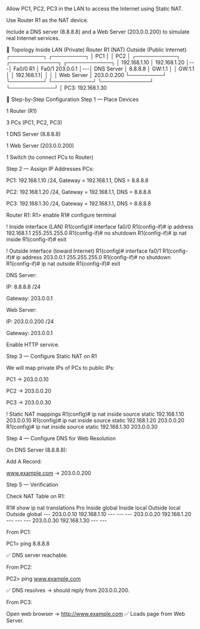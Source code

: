 Allow PC1, PC2, PC3 in the LAN to access the Internet using Static NAT.

Use Router R1 as the NAT device.

Include a DNS server (8.8.8.8) and a Web Server (203.0.0.200) to simulate real Internet services.

🔹 Topology
   Inside LAN (Private)                   Router R1 (NAT)               Outside (Public Internet)
 ┌─────────┐   ┌─────────┐
 │ PC1     │   │ PC2     │     ┌───────────┐       ┌─────────────┐       ┌────────────┐
 │ 192.168.1.10 │ 192.168.1.20 │---│ Fa0/0    R1 │ Fa0/1 203.0.0.1 │---│ DNS Server  │ 8.8.8.8
 │ GW:1.1   │   │ GW:1.1   │     │ 192.168.1.1│       │             │       │ Web Server  │ 203.0.0.200
 └─────────┘   └─────────┘     └───────────┘       └─────────────┘       └────────────┘
            │ PC3: 192.168.1.30

🔹 Step-by-Step Configuration
Step 1 — Place Devices

1 Router (R1)

3 PCs (PC1, PC2, PC3)

1 DNS Server (8.8.8.8)

1 Web Server (203.0.0.200)

1 Switch (to connect PCs to Router)

Step 2 — Assign IP Addresses
PCs:

PC1: 192.168.1.10 /24, Gateway = 192.168.1.1, DNS = 8.8.8.8

PC2: 192.168.1.20 /24, Gateway = 192.168.1.1, DNS = 8.8.8.8

PC3: 192.168.1.30 /24, Gateway = 192.168.1.1, DNS = 8.8.8.8

Router R1:
R1> enable
R1# configure terminal

! Inside interface (LAN)
R1(config)# interface fa0/0
R1(config-if)# ip address 192.168.1.1 255.255.255.0
R1(config-if)# no shutdown
R1(config-if)# ip nat inside
R1(config-if)# exit

! Outside interface (toward Internet)
R1(config)# interface fa0/1
R1(config-if)# ip address 203.0.0.1 255.255.255.0
R1(config-if)# no shutdown
R1(config-if)# ip nat outside
R1(config-if)# exit

DNS Server:

IP: 8.8.8.8 /24

Gateway: 203.0.0.1

Web Server:

IP: 203.0.0.200 /24

Gateway: 203.0.0.1

Enable HTTP service.

Step 3 — Configure Static NAT on R1

We will map private IPs of PCs to public IPs:

PC1 → 203.0.0.10

PC2 → 203.0.0.20

PC3 → 203.0.0.30

! Static NAT mappings
R1(config)# ip nat inside source static 192.168.1.10 203.0.0.10
R1(config)# ip nat inside source static 192.168.1.20 203.0.0.20
R1(config)# ip nat inside source static 192.168.1.30 203.0.0.30

Step 4 — Configure DNS for Web Resolution

On DNS Server (8.8.8.8):

Add A Record:

www.example.com → 203.0.0.200

Step 5 — Verification

Check NAT Table on R1:

R1# show ip nat translations
Pro Inside global   Inside local     Outside local     Outside global
--- 203.0.0.10      192.168.1.10     ---               ---
--- 203.0.0.20      192.168.1.20     ---               ---
--- 203.0.0.30      192.168.1.30     ---               ---


From PC1:

PC1> ping 8.8.8.8


✅ DNS server reachable.

From PC2:

PC2> ping www.example.com


✅ DNS resolves → should reply from 203.0.0.200.

From PC3:

Open web browser → http://www.example.com
✅ Loads page from Web Server.
